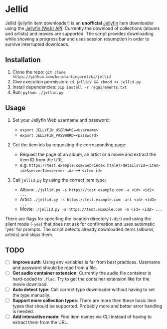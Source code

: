 # Jellid

Jellid (jellyfin item downloader) is an **unofficial** [Jellyfin](https://github.com/jellyfin/jellyfin) item downloader using the [Jellyfin (Web) API](https://api.jellyfin.org/). Currently the download of collections (albums and artists) and movies are supported. The script provides downloading while showing a progress bar and uses session resumption in order to survive interrupted downloads.

## Installation
1. Clone the repo: `git clone https://github.com/konstantingoretzki/jellid`
2. Give execution permission: `cd jellid/ && chmod +x jellid.py`
3. Install dependencies: `pip install -r requirements.txt`
4. Run: `python ./jellid.py`

## Usage
1. Set your Jellyfin Web username and password: 
    - `export JELLYFIN_USERNAME=<username>`
    - `export JELLYFIN_PASSWORD=<password>`
    
2. Get the item ids by requesting the corresponding page:
    - Request the page of an album, an artist or a movie and extract the item ID from the URL
    - e.g. `https://test.example.com/web/index.html#!/details?id=<item-id>&serverId=<server-id>` --> `<item-id>`
    
3. Call `jellid.py` by using the correct item type:
    - Album: `./jellid.py -s https://test.example.com -a <id> <id2> ...`
    - Artist: `./jellid.py -s https://test.example.com -art <id> <id2> ...`
    - Movie: `./jellid.py -s https://test.example.com -m <id> <id2> ...`
    
There are flags for specifing the location directory (`-dir`) and using the silent mode (`-yes`) that does not ask for confirmation and uses automatic 'yes' for prompts. The script detects already downloaded items (albums, artists) and skips them.


## TODO
- [ ] **Improve auth**: Using env variables is far from best practices. Username and password should be read from a file.
- [ ] **Get audio container extension**: Currently the audio file container is hard-coded to `.flac`. Try to get the container extension like for the movie download.
- [ ] **Auto detect type**: Call correct type downloader without having to set the type manually. 
- [ ] **Support more collection types**: There are more then these basic item types that should be supported. Probably more and better error handling is needed.
- [ ] **Add interactive mode**: Find item names via CLI instead of having to extract them from the URL.

